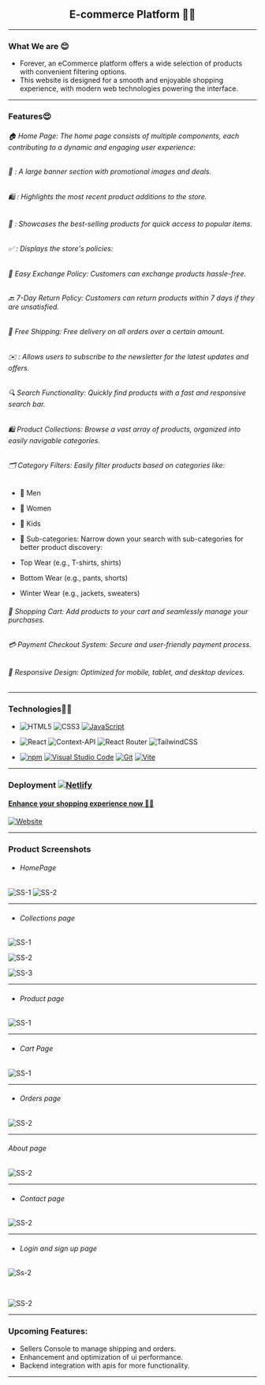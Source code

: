 <h2 align="center"> E-commerce Platform 🚀🚀</h2>

---

### What We are 😊

- Forever, an eCommerce platform offers a wide selection of products with convenient filtering options.
- This website is designed for a smooth and enjoyable shopping experience, with modern web technologies powering the interface.

---

### Features😍

###### 🏠 Home Page: The home page consists of multiple components, each contributing to a dynamic and engaging user experience:

###### 🎉 <Hero />: A large banner section with promotional images and deals.

###### 🛍️ <LatestCollection />: Highlights the most recent product additions to the store.

###### 🌟 <BestSeller />: Showcases the best-selling products for quick access to popular items.

###### ✅ <OurPolicies />: Displays the store's policies:

###### 🔄 Easy Exchange Policy: Customers can exchange products hassle-free.

###### 🔙 7-Day Return Policy: Customers can return products within 7 days if they are unsatisfied.

###### 🚚 Free Shipping: Free delivery on all orders over a certain amount.

###### ✉️ <NewsLetterBox />: Allows users to subscribe to the newsletter for the latest updates and offers.

###### 🔍 Search Functionality: Quickly find products with a fast and responsive search bar.

###### 🛍️ Product Collections: Browse a vast array of products, organized into easily navigable categories.

###### 🗂️ Category Filters: Easily filter products based on categories like:

- 👔 Men
- 👗 Women
- 👶 Kids
- 👕 Sub-categories: Narrow down your search with sub-categories for better product discovery:

- Top Wear (e.g., T-shirts, shirts)
- Bottom Wear (e.g., pants, shorts)
- Winter Wear (e.g., jackets, sweaters)

###### 🛒 Shopping Cart: Add products to your cart and seamlessly manage your purchases.

###### 💳 Payment Checkout System: Secure and user-friendly payment process.

###### 📱 Responsive Design: Optimized for mobile, tablet, and desktop devices.

---

### Technologies🧑‍💻

<p align="center">

- ![HTML5](https://img.shields.io/badge/html5-%23E34F26.svg?style=for-the-badge&logo=html5&logoColor=white) ![CSS3](https://img.shields.io/badge/css3-%231572B6.svg?style=for-the-badge&logo=css3&logoColor=white) [![JavaScript](https://img.shields.io/badge/JavaScript-F7DF1E?logo=javascript&logoColor=000)](#)

- ![React](https://img.shields.io/badge/react-%2320232a.svg?style=for-the-badge&logo=react&logoColor=%2361DAFB) ![Context-API](https://img.shields.io/badge/Context--Api-000000?style=for-the-badge&logo=react) ![React Router](https://img.shields.io/badge/React_Router-CA4245?style=for-the-badge&logo=react-router&logoColor=white) ![TailwindCSS](https://img.shields.io/badge/tailwindcss-%2338B2AC.svg?style=for-the-badge&logo=tailwind-css&logoColor=white)

- [![npm](https://img.shields.io/badge/npm-CB3837?logo=npm&logoColor=fff)](#) [![Visual Studio Code](https://custom-icon-badges.demolab.com/badge/Visual%20Studio%20Code-0078d7.svg?logo=vsc&logoColor=white)](#) [![Git](https://img.shields.io/badge/Git-F05032?logo=git&logoColor=fff)](#) [![Vite](https://img.shields.io/badge/Vite-646CFF?logo=vite&logoColor=fff)](#)

</p>

---

### Deployment [![Netlify](https://img.shields.io/badge/Netlify-%23000000.svg?logo=netlify&logoColor=#00C7B7)](#)

#### [Enhance your shopping experience now 🚀🚀](https://abhishek-sanwal-e-commerce.netlify.app/)

[![Website](https://img.shields.io/website-up-down-green-red/http/shields.io.svg)](https://shields.io/)

---

### Product Screenshots

- ###### HomePage

![SS-1](/ss/ss-2.png)
![SS-2](/ss/ss-3.png)

---

- ###### Collections page

![SS-1](/ss/collections-2.png)

![SS-2](/ss/collections-3.png)

![SS-3](/ss/collections-4.png)

---

- ###### Product page

![SS-1](/ss/product.png)

---

- ###### Cart Page

![SS-1](/ss/cart.png)

---

- ###### Orders page

![SS-2](/ss/orders.png)

---

###### About page

![SS-2](/ss/about.png)

---

- ###### Contact page

![SS-2](/ss/contact.png)

---

- ###### Login and sign up page

![Ss-2](/ss/login.png)

<br/>

![SS-2](/ss/signup.png)

---

### Upcoming Features:

- Sellers Console to manage shipping and orders.
- Enhancement and optimization of ui performance.
- Backend integration with apis for more functionality.

---
